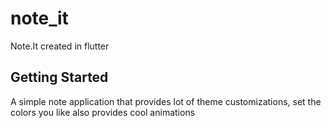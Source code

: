 # note_it

Note.It created in flutter

## Getting Started

A simple note application that provides lot of theme customizations, set the colors you like also provides cool animations
